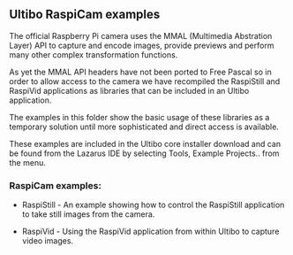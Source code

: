 ## Ultibo RaspiCam examples

The official Raspberry Pi camera uses the MMAL (Multimedia Abstration Layer) API to capture and encode images, provide previews and perform many other complex transformation functions.

As yet the MMAL API headers have not been ported to Free Pascal so in order to allow access to the camera we have recompiled the RaspiStill and RaspiVid applications as libraries that can be included in an Ultibo application. 

The examples in this folder show the basic usage of these libraries as a temporary solution until more sophisticated and direct access is available.

These examples are included in the Ultibo core installer download and can be found from the Lazarus IDE by selecting Tools, Example Projects.. from the menu.

### RaspiCam examples:

* RaspiStill - An example showing how to control the RaspiStill application to take still images from the camera.

* RaspiVid - Using the RaspiVid application from within Ultibo to capture video images.
